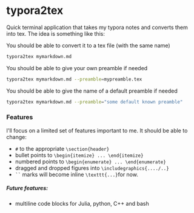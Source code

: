 # typora2tex
Quick terminal application that takes my typora notes and converts them into tex. 
The idea is something like this:

You should be able to convert it to a tex file (with the same name)
```bash
typora2tex mymarkdown.md
```

You should be able to give your own preamble if needed
```bash
typora2tex mymarkdown.md --preamble=mypreamble.tex
```

You should be able to give the name of a default preamble if needed
```bash
typora2tex mymarkdown.md --preamble="some default known preamble"
```

### Features
I'll focus on a limited set of features important to me. It should be able to change:
- `#` to the appropriate `\section{header}`
- bullet points to `\begin{itemize} ... \end{itemize}`
- numbered points to `\begin{enumerate} ... \end{enumerate}`
- dragged and dropped figures into `\includegraphics{..../..}`
- ` `` ` marks will become inline `\texttt{...}`for now. 

##### Future features:

- multiline code blocks for Julia, python, C++ and bash

